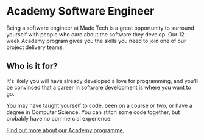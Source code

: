 # Academy Software Engineer

Being a software engineer at Made Tech is a great opportunity to surround yourself with people who care about the software they develop. Our 12 week Academy program gives you the skills you need to join one of our project delivery teams.

## Who is it for?

It's likely you will have already developed a love for programming, and you'll be convinced that a career in software development is where you want to go.

You may have taught yourself to code, been on a course or two, or have a degree in Computer Science. You can stitch some code together, but probably have no commercial experience.

[Find out more about our Academy programme.](https://www.madetech.com/careers/academy)
